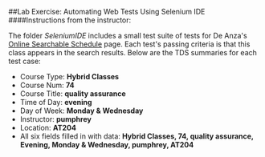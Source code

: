 ##Lab Exercise: Automating Web Tests Using Selenium IDE
####Instructions from the instructor:

The folder *SeleniumIDE* includes a small test suite of tests for De Anza's [Online Searchable Schedule](http://www.deanza.edu/schedule/classes/) page. Each test's passing criteria is that this class appears in the search results. Below are the TDS summaries for each test case:

- Course Type: **Hybrid Classes**
- Course Num: **74**
- Course Title: **quality assurance**
- Time of Day: **evening**
- Day of Week: **Monday & Wednesday**
- Instructor: **pumphrey**
- Location: **AT204**
- All six fields filled in with data: **Hybrid Classes, 74, quality assurance, Evening, Monday & Wednesday, pumphrey, AT204**
